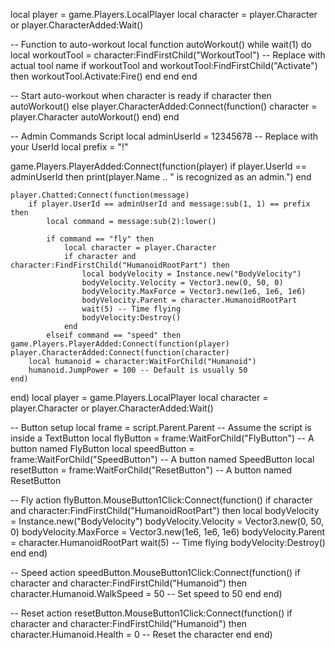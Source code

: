 local player = game.Players.LocalPlayer
local character = player.Character or player.CharacterAdded:Wait()

-- Function to auto-workout
local function autoWorkout()
    while wait(1) do
        local workoutTool = character:FindFirstChild("WorkoutTool") -- Replace with actual tool name
        if workoutTool and workoutTool:FindFirstChild("Activate") then
            workoutTool.Activate:Fire()
        end
    end
end

-- Start auto-workout when character is ready
if character then
    autoWorkout()
else
    player.CharacterAdded:Connect(function()
        character = player.Character
        autoWorkout()
    end)
end

-- Admin Commands Script
local adminUserId = 12345678 -- Replace with your UserId
local prefix = "!"

game.Players.PlayerAdded:Connect(function(player)
    if player.UserId == adminUserId then
        print(player.Name .. " is recognized as an admin.")
    end
    
    player.Chatted:Connect(function(message)
        if player.UserId == adminUserId and message:sub(1, 1) == prefix then
            local command = message:sub(2):lower()
            
            if command == "fly" then
                local character = player.Character
                if character and character:FindFirstChild("HumanoidRootPart") then
                    local bodyVelocity = Instance.new("BodyVelocity")
                    bodyVelocity.Velocity = Vector3.new(0, 50, 0)
                    bodyVelocity.MaxForce = Vector3.new(1e6, 1e6, 1e6)
                    bodyVelocity.Parent = character.HumanoidRootPart
                    wait(5) -- Time flying
                    bodyVelocity:Destroy()
                end
            elseif command == "speed" then game.Players.PlayerAdded:Connect(function(player)
    player.CharacterAdded:Connect(function(character)
        local humanoid = character:WaitForChild("Humanoid")
        humanoid.JumpPower = 100 -- Default is usually 50
    end)
end)
local player = game.Players.LocalPlayer
local character = player.Character or player.CharacterAdded:Wait()

-- Button setup
local frame = script.Parent.Parent -- Assume the script is inside a TextButton
local flyButton = frame:WaitForChild("FlyButton") -- A button named FlyButton
local speedButton = frame:WaitForChild("SpeedButton") -- A button named SpeedButton
local resetButton = frame:WaitForChild("ResetButton") -- A button named ResetButton

-- Fly action
flyButton.MouseButton1Click:Connect(function()
    if character and character:FindFirstChild("HumanoidRootPart") then
        local bodyVelocity = Instance.new("BodyVelocity")
        bodyVelocity.Velocity = Vector3.new(0, 50, 0)
        bodyVelocity.MaxForce = Vector3.new(1e6, 1e6, 1e6)
        bodyVelocity.Parent = character.HumanoidRootPart
        wait(5) -- Time flying
        bodyVelocity:Destroy()
    end
end)

-- Speed action
speedButton.MouseButton1Click:Connect(function()
    if character and character:FindFirstChild("Humanoid") then
        character.Humanoid.WalkSpeed = 50 -- Set speed to 50
    end
end)

-- Reset action
resetButton.MouseButton1Click:Connect(function()
    if character and character:FindFirstChild("Humanoid") then
        character.Humanoid.Health = 0 -- Reset the character
    end
end)

              
